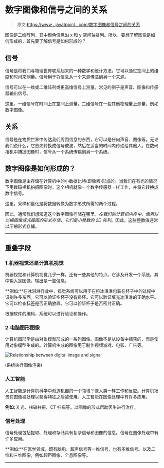 # 数字图像和信号之间的关系

> 原文:[https://www . javatpoint . com/数字图像和信号之间的关系](https://www.javatpoint.com/relationship-between-digital-image-and-signal)

图像是二维阵列，其中颜色信息沿 x 和 y 空间轴排列。所以，要想了解图像是如何形成的，首先要了解信号是如何形成的？

## 信号

信号是将我们与物理世界联系起来的一种数学和统计方法。它可以通过空间上的维度和时间来测量。信号用于将信息从一个来源传递到另一个来源。

信号可以在一维或二维阵列或更高维信号上测量。常见的例子是声音、图像和传感器输出信号。

这里，一维信号在时间上在空间上测量，二维信号在一些其他物理量上测量，例如数字图像。

## 关系

信号是在物质世界中传达我们周围信息的东西，它可以是任何声音、图像等。无论我们说什么，它首先转换成信号或波，然后在适当的时间内传递给其他人。在数码相机中捕捉图像时，信号从一个系统传输到另一个系统。

## 数字图像是如何形成的？

数字图像是由存储在计算机中的小数据比特(即像素)形成的。当我们在有光的情况下用数码相机拍摄图像时，这个相机就像一个数字传感器一样工作，并将它转换成数字信号。

这里，采样和量化是将数据转换为数字形式所需的两个过程。

因此，通常我们想知道这个数字图像存储在哪里。*在我们的计算机内存中，像素以光栅图像或光栅图的形式存储，它们是小整数的 2D 阵列*。因此，这些整数值通常以压缩形式存储。

* * *

## 重叠字段

### 1.机器视觉还是计算机视觉

机器视觉和计算机视觉几乎一样，还有一些其他的特点。它涉及开发一个系统，其中输入是图像，输出是一些信息。

**例如:**在冰淇淋行业中，视觉系统可以用于在将冰淇淋包装在杯子中的过程中识别许多东西。它可以验证空杯子没有损坏。它可以验证填充冰淇淋的正确水平。它可以检查标签是否正确放置。它可以验证杯子是否密封正确。

根据软件的编码，系统可以进行验证和操作。

### 2.电脑图形图像

计算机图形学是由对象模型形成的一系列图像。图像不是从设备中捕获的，而是使用对象模型生成的。计算机生成的图像用于制作视频游戏、电影、广告等。

![Relationship between digital image and signal](../Images/c14cf17a338166344f6000adaf3ac464.png)

(系统执行图像渲染)

### 人工智能

人工智能是计算机科学中创造机器的一个领域？像人类一样工作和反应。计算机场景在图像被处理以获得特征之后被使用。人工智能在图像处理中有许多应用。

**例如:** X 光、核磁共振、CT 扫描等。以图像的形式帮助医生进行治疗。

### 信号处理

信号处理包括提取、处理和存储具有复杂信号和图像的信息。信号在图像处理中有许多应用。

**例如:**在医学领域，既有脑电、超声信号等一维信号，也有多维信号。以及二维和三维图像，例如超声图像、全息图像等。

* * *